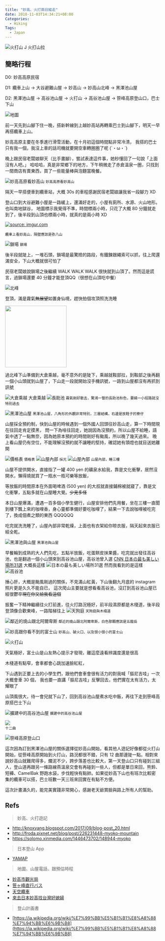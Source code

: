 ```yaml
---
title: "妙高、火打兩日縱走"
date: 2018-11-03T14:34:21+08:00
Categories:
  - Hiking
Tags:
  - Japan
---
```


![火打山](https://i.imgur.com/cadnHgf.jpg)
J 火打山拉

<!--more-->

## 簡略行程
D0: 妙高高原民宿

D1: 纜車上山 -> 大谷避難山屋 -> 妙高山 -> 妙高山北峰 -> 黑澤池山屋

D2: 黑澤池山屋 -> 高谷池山屋 -> 火打山 -> 高谷池山屋 -> 笹峰高原登山口，巴士下山

![地圖](https://i.imgur.com/xfckWd9.jpg)

前一天先到山腳下住一晚，搭新幹線到上越妙高站再轉乘巴士到山腳下，明天一早再搭纜車上山。

妙高高原主要在冬季進行滑雪活動，在十月初這個時間點非常冷清，
我搭的巴士只有我一個，我沒上車的話司機就要開空車轉圈圈了呢 (´・ω・`)

晚上跟民宿老闆娘聊天（比手畫腳），嘗試表達這件事，她秒懂回了一句說「上面沒有人吧。」
哈哈哈，真是非常鄉下的地方，下午稍微走了赤倉溫泉一圈，只找到一間商店有賣東西，買了一些能量棒與泡麵當晚餐。

![妙高高原看妙高山](https://i.imgur.com/txddXQu.jpg)
<small>妙高高原看妙高山</small>


隔天一早搭便車到纜車站，大概 30s 的車程感謝民宿老闆娘讓我省一段腳力 XD

登山口到大谷避難小屋是一路緩上，還滿好走的，小屋有廁所、水源、火山地形。也叫南地獄谷，
地圖標示我覺得不準，時間標兩小時，只花了大概 80 分鐘就走到了，後半段到山頂也標兩小時，就真的是兩小時 XD

<a href="https://imgur.com/lMRuhcn"><img src="https://i.imgur.com/lMRuhcn.gif" title="source: imgur.com" /></a>

<small>纜車上看妙高山，隔壁應該是弥八山</small>

![鎖場](https://i.imgur.com/vZSqLXQ.jpg)
<small>鎖場</small>

後半段就陡上，一堆石頭，鎖場是最驚險的路段，有鐵鍊跟繩索可以抓，往上爬還滿安全，下山大概就很可怕了

民宿老闆娘說鎖場之後繼續 WALK WALK WALK 很快就到山頂了。然而這是謊言，過鎖場還要 40 分鐘才能登頂QQ（很想在山頂吃中餐）

![北峰](https://i.imgur.com/NqnXI9S.jpg)

登頂，滿是霧氣<strike>無展望</strike>如置身仙境，趕快拍個攻頂照洗洗睡

<img src="https://i.imgur.com/dvxVWkM.jpg" width="200">

過北峰下山準備到大倉乘越，毫不意外的是陡下，乘越就鞍部拉，到鞍部之後再翻一個小山頭就到山屋了，下山走一段就開始沒手機訊號，一路到山屋都沒有再抓到訊號

![大倉乘越](https://i.imgur.com/JYXVLRC.jpg)
大倉乘越
![長助池](https://i.imgur.com/9lpewL1.jpg)
<small>霧氣剛好散去，驚鴻一瞥的長助池秋色，要繞一小段路就沒特別過去</small>

![黑澤池山屋](https://i.imgur.com/t6C5BbU.jpg)
<small>黑澤池山屋，八角形的外觀非常特別，三層結構，右邊是放鞋子的寮仔</small>

山屋採全預約制，快到山屋的時候遇到一個外國人回頭往妙高山走，算一下時間現在往回走肯定摸黑，
問一下為啥往回走，她說因為沒預約，所以山屋不給睡，語氣中透了一點無奈，因為她原本預約的時間剛好有颱風，所以晚了幾天過來。
晚上看山屋仍有空位，不能理解沒預約就不讓睡的堅持，確認她有頭燈也就目送她離開

![價格表](https://i.imgur.com/4lMoRsN.jpg)
<small>價格表</small>
![山屋內部](https://i.imgur.com/pW1Ox4m.jpg)
<small>採光</small>
![山屋內部](https://i.imgur.com/NEw03fj.jpg)
<small>山屋內部，睡三樓</small>

山屋不提供開水，直接指了一罐 400 yen 的礦泉水給我，靠是文化衝擊，居然沒開水，懶得燒就買了一瓶水一瓶可樂等放飯，

等放飯的時間原本在外面喝啤酒 (500 yen) 的大叔就直接鋪棉被就寢了，靠是文化衝擊，五點多就在山屋睡大覺。<strike>少見多怪</strike>

本日山屋爆滿，遭遇一百多個小學生健行，山屋安排他們先用餐，坐在三樓一直聞到樓下飄上來的咖哩香，身心靈都準備好要吃咖哩了，結果一下去說咖哩被吃完了，換成佃煮之類的東西 QQQQQQ

吃完就洗洗睡了，山屋內部非常乾燥，上面也有衣架給你晾衣服，隔天起來衣服已經全乾。

![黑澤池與山屋](https://i.imgur.com/N1tDVLQ.jpg)
<small>黑澤池與山屋</small>


早餐輪到成熟的大人們先吃，五點半放飯，吃蛋餅皮抹果醬，吃完就出發往高谷池，也是翻過一個小山頭來到高谷池山屋，高谷池曾入選 [CNN 日本の最も美しい場所31選](https://www.joetsutj.com/articles/52123959) 大概長這樣
![日本の最も美しい場所31選](https://cdn.joetsutj.com/storage/oi/f8497b2e.jpg)
然而我看到的是這樣
![高谷池](https://i.imgur.com/p01cCkD.jpg)


捶心肝，大概是颱風剛過的關係，不見滿山紅黃，下山後翻九月底的 instagram 照片更是久久不能自已，
這次爬山主要就是想看看高谷池，沒訂到高谷池山屋已經很鬱卒<strike>現在你又給我看這個</strike>

振奮一下精神繼續往火打前進，往火打路況極好，前半段濕原都是木棧道，後半段登頂像合歡東峰，一路階梯往上
![天狗庭](https://i.imgur.com/H0evGq9.jpg)
<small>天狗庭與木棧道</small>

![鄰近的燒山跟北阿爾卑斯](https://i.imgur.com/I6Nyshj.jpg)
<small>鄰近的燒山跟北阿爾卑斯，白色那顆應該是五龍岳</small>

![妙高跟你看不到的富士山](https://i.imgur.com/B02IcBc.jpg)
<small>妙高山、破火口、以及很小很小的富士山</small>

![火打山](https://i.imgur.com/Ndamtzv.jpg)

天氣極好，富士山是山友熱心提示才發現，離這麼遠看辨識度還是很高

木棧道有點窄，會車都會心跳加速臉紅紅，

下山遇到正要上去的小學生們，跟他們會車會很有活力的對我喊「摳尼吉哇」一次大概會車 30 個，
我也要一直講「摳尼吉哇」反擊回去，他們實在太有活力，太耀眼了

山頂風很大，待一會兒就下山了，回到高谷池山屋煮水吃中飯，再往下走到笹峰高原搭巴士下山

![擴建中的高谷池山屋](https://i.imgur.com/qlf1WOk.jpg)
<small>擴建中的高谷池山屋</small>

<img src="https://i.imgur.com/ELThO8o.gif">
<div><small>十二曲</small></div>

![笹峰高原登山口](https://i.imgur.com/oi7Ypd0.jpg)

這次因為訂到黑澤池山屋的關係選擇從妙高山開始，看其他人遊記好像都從火打山開始，從笹峰高原開始到火打山，路況都很不錯，只有 12 曲那邊陡一點。相對來說妙高山就難爬得多，爛泥不少，跨步落差也比較大，第一天登山口只有碰到三組人，登山道再跟另一條路線燕溫泉交會有再碰到一些人，但都是單日來回，熊鈴、短褲、CamelBak 野跑水袋，步伐輕快有點帥。如果從妙高下山也有班次比較密集的纜車可以搭，巴士班數一天三班來回實在有點不方便。

這次計畫滿久的，能完美實踐非常開心，感謝老天爺賞臉與路上所有人的幫助。


## Refs
> 妙高、火打遊記

- http://knoxyang.blogspot.com/2017/09/blog-post_20.html
- http://froda.pixnet.net/blog/post/226231448-myoko-mountain
- https://solomo.xinmedia.com/1446473702/148944-myoko

> 日本登山 App

- [YAMAP](https://yamap.co.jp/)

> 地圖、山屋電話、跟預估時程

- [妙高市觀光局](http://tw.myoko-note.jp/tourism/outdoor_activity/climbing.html)
- [笹ヶ峰直行バス](http://keinanbus.com/)
- [天空纜車](http://www.akr-sky.com/)
- [來去日本妙高找台灣好媳婦](https://www.facebook.com/myokotaiwan/)

> 登山計画書

- [https://ja.wikipedia.org/wiki/%E7%99%BB%E5%B1%B1%E8%A8%88%E7%94%BB%E6%9B%B8](https://ja.wikipedia.org/wiki/%E7%99%BB%E5%B1%B1%E8%A8%88%E7%94%BB%E6%9B%B8)
